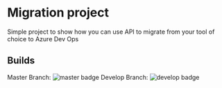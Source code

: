 # Migration project

Simple project to show how you can use API to migrate from your tool of choice to Azure Dev Ops

## Builds

Master Branch: ![master badge](https://dev.azure.com/gianmariaricci/CourseExamples/_apis/build/status/Standard%20CI?branchName=master)
Develop Branch: ![develop badge](https://dev.azure.com/gianmariaricci/CourseExamples/_apis/build/status/Standard%20CI?branchName=develop)